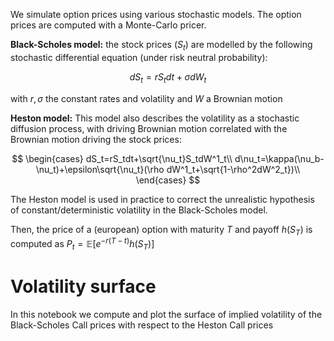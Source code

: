 We simulate option prices using various stochastic models. The option prices are computed with a Monte-Carlo pricer. 

**Black-Scholes model:** the stock prices $(S_t)$ are modelled by the following stochastic differential equation (under risk neutral probability):
```math
dS_t= rS_tdt+\sigma dW_t
```
with $r,\sigma$ the constant rates and volatility and $W$ a Brownian motion

**Heston model:** This model also describes the volatility as a stochastic diffusion process, with driving Brownian motion correlated with the Brownian motion driving the stock prices:
```math
    \begin{cases}
      dS_t=rS_tdt+\sqrt{\nu_t}S_tdW^1_t\\
      d\nu_t=\kappa(\nu_b-\nu_t)+\epsilon\sqrt{\nu_t}(\rho dW^1_t+\sqrt{1-\rho^2dW^2_t})\\
    \end{cases}       
```

The Heston model is used in practice to correct the unrealistic hypothesis of constant/deterministic volatility in the Black-Scholes model.

Then, the price of a (european) option with maturity $T$ and payoff $h(S_T)$ is computed as $P_t=\mathbb{E}[e^{-r(T-t)}h(S_T)]$

# Volatility surface

In this notebook we compute and plot the surface of implied volatility of the Black-Scholes Call prices with respect to the Heston Call prices
